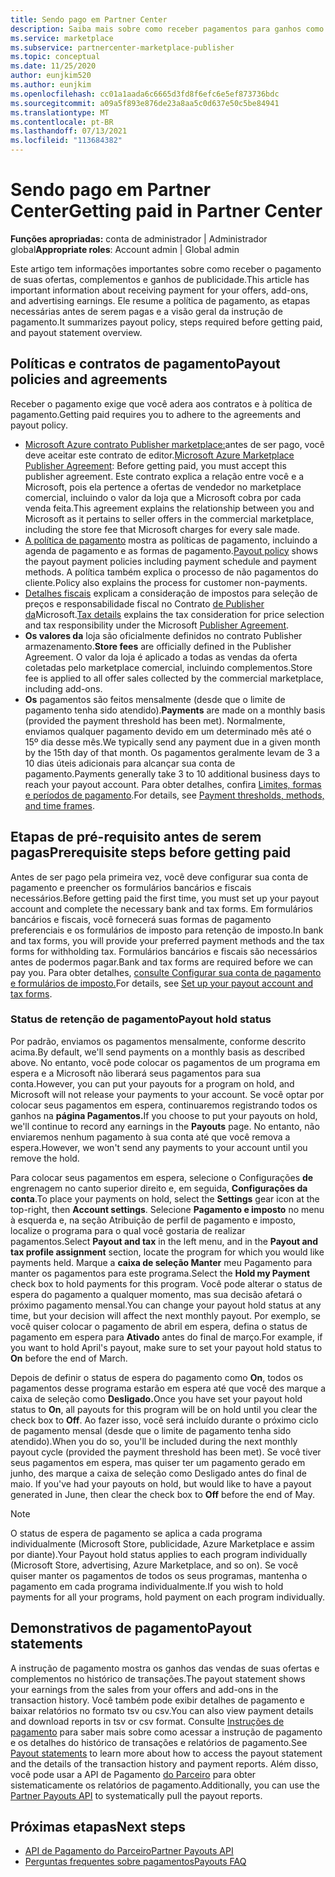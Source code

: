 ```yaml
---
title: Sendo pago em Partner Center
description: Saiba mais sobre como receber pagamentos para ganhos como um parceiro da Microsoft, como por meio de ofertas do marketplace comercial, programas de incentivos e o Provedor de Soluções na Nuvem programa. Inclui a política de pagamento, o status de espera do pagamento e as instruções de pagamento.
ms.service: marketplace
ms.subservice: partnercenter-marketplace-publisher
ms.topic: conceptual
ms.date: 11/25/2020
author: eunjkim520
ms.author: eunjkim
ms.openlocfilehash: cc01a1aada6c6665d3fd8f6efc6e5ef873736bdc
ms.sourcegitcommit: a09a5f893e876de23a8aa5c0d637e50c5be84941
ms.translationtype: MT
ms.contentlocale: pt-BR
ms.lasthandoff: 07/13/2021
ms.locfileid: "113684382"
---
```

# <a name="getting-paid-in-partner-center"></a><span data-ttu-id="b3c27-104">Sendo pago em Partner Center</span><span class="sxs-lookup"><span data-stu-id="b3c27-104">Getting paid in Partner Center</span></span>

<span data-ttu-id="b3c27-105">**Funções apropriadas:** conta de administrador | Administrador global</span><span class="sxs-lookup"><span data-stu-id="b3c27-105">**Appropriate roles**: Account admin | Global admin</span></span>

<span data-ttu-id="b3c27-106">Este artigo tem informações importantes sobre como receber o pagamento de suas ofertas, complementos e ganhos de publicidade.</span><span class="sxs-lookup"><span data-stu-id="b3c27-106">This article has important information about receiving payment for your offers, add-ons, and advertising earnings.</span></span> <span data-ttu-id="b3c27-107">Ele resume a política de pagamento, as etapas necessárias antes de serem pagas e a visão geral da instrução de pagamento.</span><span class="sxs-lookup"><span data-stu-id="b3c27-107">It summarizes payout policy, steps required before getting paid, and payout statement overview.</span></span>

## <a name="payout-policies-and-agreements"></a><span data-ttu-id="b3c27-108">Políticas e contratos de pagamento</span><span class="sxs-lookup"><span data-stu-id="b3c27-108">Payout policies and agreements</span></span>

<span data-ttu-id="b3c27-109">Receber o pagamento exige que você adera aos contratos e à política de pagamento.</span><span class="sxs-lookup"><span data-stu-id="b3c27-109">Getting paid requires you to adhere to the agreements and payout policy.</span></span>

- <span data-ttu-id="b3c27-110">[Microsoft Azure contrato Publisher marketplace:](/legal/marketplace/msft-publisher-agreement)antes de ser pago, você deve aceitar este contrato de editor.</span><span class="sxs-lookup"><span data-stu-id="b3c27-110">[Microsoft Azure Marketplace Publisher Agreement](/legal/marketplace/msft-publisher-agreement):  Before getting paid, you must accept this publisher agreement.</span></span> <span data-ttu-id="b3c27-111">Este contrato explica a relação entre você e a Microsoft, pois ela pertence a ofertas de vendedor no marketplace comercial, incluindo o valor da loja que a Microsoft cobra por cada venda feita.</span><span class="sxs-lookup"><span data-stu-id="b3c27-111">This agreement explains the relationship between you and Microsoft as it pertains to seller offers in the commercial marketplace, including the store fee that Microsoft charges for every sale made.</span></span>
- <span data-ttu-id="b3c27-112">[A política de pagamento](payout-policy-details.md) mostra as políticas de pagamento, incluindo a agenda de pagamento e as formas de pagamento.</span><span class="sxs-lookup"><span data-stu-id="b3c27-112">[Payout policy](payout-policy-details.md) shows the payout payment policies including payment schedule and payment methods.</span></span> <span data-ttu-id="b3c27-113">A política também explica o processo de não pagamentos do cliente.</span><span class="sxs-lookup"><span data-stu-id="b3c27-113">Policy also explains the process for customer non-payments.</span></span>
- <span data-ttu-id="b3c27-114">[Detalhes fiscais](tax-details-marketplace.md) explicam a consideração de impostos para seleção de preços e responsabilidade fiscal no Contrato [de Publisher da](/legal/marketplace/msft-publisher-agreement)Microsoft.</span><span class="sxs-lookup"><span data-stu-id="b3c27-114">[Tax details](tax-details-marketplace.md) explains the tax consideration for price selection and tax responsibility under the Microsoft [Publisher Agreement](/legal/marketplace/msft-publisher-agreement).</span></span>
- <span data-ttu-id="b3c27-115">**Os valores da** loja são oficialmente definidos no contrato Publisher armazenamento.</span><span class="sxs-lookup"><span data-stu-id="b3c27-115">**Store fees** are officially defined in the Publisher Agreement.</span></span> <span data-ttu-id="b3c27-116">O valor da loja é aplicado a todas as vendas da oferta coletadas pelo marketplace comercial, incluindo complementos.</span><span class="sxs-lookup"><span data-stu-id="b3c27-116">Store fee is applied to all offer sales collected by the commercial marketplace, including add-ons.</span></span>
- <span data-ttu-id="b3c27-117">**Os** pagamentos são feitos mensalmente (desde que o limite de pagamento tenha sido atendido).</span><span class="sxs-lookup"><span data-stu-id="b3c27-117">**Payments** are made on a monthly basis (provided the payment threshold has been met).</span></span> <span data-ttu-id="b3c27-118">Normalmente, enviamos qualquer pagamento devido em um determinado mês até o 15º dia desse mês.</span><span class="sxs-lookup"><span data-stu-id="b3c27-118">We typically send any payment due in a given month by the 15th day of that month.</span></span> <span data-ttu-id="b3c27-119">Os pagamentos geralmente levam de 3 a 10 dias úteis adicionais para alcançar sua conta de pagamento.</span><span class="sxs-lookup"><span data-stu-id="b3c27-119">Payments generally take 3 to 10 additional business days to reach your payout account.</span></span> <span data-ttu-id="b3c27-120">Para obter detalhes, confira [Limites, formas e períodos de pagamento](payment-thresholds-methods-timeframes.md).</span><span class="sxs-lookup"><span data-stu-id="b3c27-120">For details, see [Payment thresholds, methods, and time frames](payment-thresholds-methods-timeframes.md).</span></span>

## <a name="prerequisite-steps-before-getting-paid"></a><span data-ttu-id="b3c27-121">Etapas de pré-requisito antes de serem pagas</span><span class="sxs-lookup"><span data-stu-id="b3c27-121">Prerequisite steps before getting paid</span></span>

<span data-ttu-id="b3c27-122">Antes de ser pago pela primeira vez, você deve configurar sua conta de pagamento e preencher os formulários bancários e fiscais necessários.</span><span class="sxs-lookup"><span data-stu-id="b3c27-122">Before getting paid the first time, you must set up your payout account and complete the necessary bank and tax forms.</span></span> <span data-ttu-id="b3c27-123">Em formulários bancários e fiscais, você fornecerá suas formas de pagamento preferenciais e os formulários de imposto para retenção de imposto.</span><span class="sxs-lookup"><span data-stu-id="b3c27-123">In bank and tax forms, you will provide your preferred payment methods and the tax forms for withholding tax.</span></span> <span data-ttu-id="b3c27-124">Formulários bancários e fiscais são necessários antes de podermos pagar.</span><span class="sxs-lookup"><span data-stu-id="b3c27-124">Bank and tax forms are required before we can pay you.</span></span> <span data-ttu-id="b3c27-125">Para obter detalhes, [consulte Configurar sua conta de pagamento e formulários de imposto.](set-up-your-payout-account.md)</span><span class="sxs-lookup"><span data-stu-id="b3c27-125">For details, see [Set up your payout account and tax forms](set-up-your-payout-account.md).</span></span>

### <a name="payout-hold-status"></a><span data-ttu-id="b3c27-126">Status de retenção de pagamento</span><span class="sxs-lookup"><span data-stu-id="b3c27-126">Payout hold status</span></span>

<span data-ttu-id="b3c27-127">Por padrão, enviamos os pagamentos mensalmente, conforme descrito acima.</span><span class="sxs-lookup"><span data-stu-id="b3c27-127">By default, we'll send payments on a monthly basis as described above.</span></span> <span data-ttu-id="b3c27-128">No entanto, você pode colocar os pagamentos de um programa em espera e a Microsoft não liberará seus pagamentos para sua conta.</span><span class="sxs-lookup"><span data-stu-id="b3c27-128">However, you can put your payouts for a program on hold, and Microsoft will not release your payments to your account.</span></span> <span data-ttu-id="b3c27-129">Se você optar por colocar seus pagamentos em espera, continuaremos registrando todos os ganhos na **página Pagamentos.**</span><span class="sxs-lookup"><span data-stu-id="b3c27-129">If you choose to put your payouts on hold, we'll continue to record any earnings in the **Payouts** page.</span></span> <span data-ttu-id="b3c27-130">No entanto, não enviaremos nenhum pagamento à sua conta até que você remova a espera.</span><span class="sxs-lookup"><span data-stu-id="b3c27-130">However, we won't send any payments to your account until you remove the hold.</span></span>

<span data-ttu-id="b3c27-131">Para colocar seus pagamentos em espera, selecione o Configurações **de** engrenagem no canto superior direito e, em seguida, **Configurações da conta**.</span><span class="sxs-lookup"><span data-stu-id="b3c27-131">To place your payments on hold, select the **Settings** gear icon at the top-right, then **Account settings**.</span></span> <span data-ttu-id="b3c27-132">Selecione **Pagamento e imposto** no menu à  esquerda e, na seção Atribuição de perfil de pagamento e imposto, localize o programa para o qual você gostaria de realizar pagamentos.</span><span class="sxs-lookup"><span data-stu-id="b3c27-132">Select **Payout and tax** in the left menu, and in the **Payout and tax profile assignment** section, locate the program for which you would like payments held.</span></span> <span data-ttu-id="b3c27-133">Marque a **caixa de seleção Manter** meu Pagamento para manter os pagamentos para este programa.</span><span class="sxs-lookup"><span data-stu-id="b3c27-133">Select the **Hold my Payment** check box to hold payments for this program.</span></span> <span data-ttu-id="b3c27-134">Você pode alterar o status de espera do pagamento a qualquer momento, mas sua decisão afetará o próximo pagamento mensal.</span><span class="sxs-lookup"><span data-stu-id="b3c27-134">You can change your payout hold status at any time, but your decision will affect the next monthly payout.</span></span> <span data-ttu-id="b3c27-135">Por exemplo, se você quiser colocar o pagamento de abril em espera, defina o status de pagamento em espera para **Ativado** antes do final de março.</span><span class="sxs-lookup"><span data-stu-id="b3c27-135">For example, if you want to hold April's payout, make sure to set your payout hold status to **On** before the end of March.</span></span>

<span data-ttu-id="b3c27-136">Depois de definir o status de espera do pagamento como **On**, todos os pagamentos desse programa estarão em espera até que você des marque a caixa de seleção como **Desligado.**</span><span class="sxs-lookup"><span data-stu-id="b3c27-136">Once you have set your payout hold status to **On**, all payouts for this program will be on hold until you clear the check box to **Off**.</span></span> <span data-ttu-id="b3c27-137">Ao fazer isso, você será incluído durante o próximo ciclo de pagamento mensal (desde que o limite de pagamento tenha sido atendido).</span><span class="sxs-lookup"><span data-stu-id="b3c27-137">When you do so, you'll be included during the next monthly payout cycle (provided the payment threshold has been met).</span></span> <span data-ttu-id="b3c27-138">Se você tiver seus pagamentos em espera, mas quiser ter um pagamento gerado em junho, des marque a caixa de seleção como Desligado antes do final de maio. </span><span class="sxs-lookup"><span data-stu-id="b3c27-138">If you've had your payouts on hold, but would like to have a payout generated in June, then clear the check box to **Off** before the end of May.</span></span>

>[!Note]
> <span data-ttu-id="b3c27-139">O status de espera de pagamento se aplica a cada programa individualmente (Microsoft Store, publicidade, Azure Marketplace e assim por diante).</span><span class="sxs-lookup"><span data-stu-id="b3c27-139">Your Payout hold status applies to each program individually (Microsoft Store, advertising, Azure Marketplace, and so on).</span></span> <span data-ttu-id="b3c27-140">Se você quiser manter os pagamentos de todos os seus programas, mantenha o pagamento em cada programa individualmente.</span><span class="sxs-lookup"><span data-stu-id="b3c27-140">If you wish to hold payments for all your programs, hold payment on each program individually.</span></span>

## <a name="payout-statements"></a><span data-ttu-id="b3c27-141">Demonstrativos de pagamento</span><span class="sxs-lookup"><span data-stu-id="b3c27-141">Payout statements</span></span>

<span data-ttu-id="b3c27-142">A instrução de pagamento mostra os ganhos das vendas de suas ofertas e complementos no histórico de transações.</span><span class="sxs-lookup"><span data-stu-id="b3c27-142">The payout statement shows your earnings from the sales from your offers and add-ons in the transaction history.</span></span> <span data-ttu-id="b3c27-143">Você também pode exibir detalhes de pagamento e baixar relatórios no formato tsv ou csv.</span><span class="sxs-lookup"><span data-stu-id="b3c27-143">You can also view payment details and download reports in tsv or csv format.</span></span> <span data-ttu-id="b3c27-144">Consulte [Instruções de pagamento](payout-statement.md) para saber mais sobre como acessar a instrução de pagamento e os detalhes do histórico de transações e relatórios de pagamento.</span><span class="sxs-lookup"><span data-stu-id="b3c27-144">See [Payout statements](payout-statement.md) to learn more about how to access the payout statement and the details of the transaction history and payment reports.</span></span> <span data-ttu-id="b3c27-145">Além disso, você pode usar a API de Pagamento [do Parceiro](https://apidocs.microsoft.com/services/partnerpayouts) para obter sistematicamente os relatórios de pagamento.</span><span class="sxs-lookup"><span data-stu-id="b3c27-145">Additionally, you can use the [Partner Payouts API](https://apidocs.microsoft.com/services/partnerpayouts) to systematically pull the payout reports.</span></span>

## <a name="next-steps"></a><span data-ttu-id="b3c27-146">Próximas etapas</span><span class="sxs-lookup"><span data-stu-id="b3c27-146">Next steps</span></span>

- [<span data-ttu-id="b3c27-147">API de Pagamento do Parceiro</span><span class="sxs-lookup"><span data-stu-id="b3c27-147">Partner Payouts API</span></span>](https://apidocs.microsoft.com/services/partnerpayouts)
- [<span data-ttu-id="b3c27-148">Perguntas frequentes sobre pagamentos</span><span class="sxs-lookup"><span data-stu-id="b3c27-148">Payouts FAQ</span></span>](payout-faq.yml)